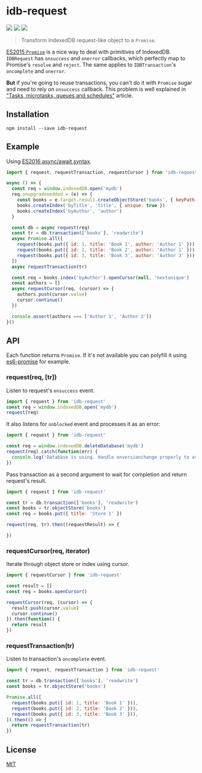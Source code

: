 # idb-request

[![](https://img.shields.io/npm/v/idb-request.svg)](https://npmjs.org/package/idb-request)
[![](https://img.shields.io/travis/treojs/idb-request.svg)](https://travis-ci.org/treojs/idb-request)
[![](http://img.shields.io/npm/dm/idb-request.svg)](https://npmjs.org/package/idb-request)

> Transform IndexedDB request-like object to a `Promise`.

[ES2015 `Promise`](https://developer.mozilla.org/en/docs/Web/JavaScript/Reference/Global_Objects/Promise) is a nice way to deal with primitives of IndexedDB. `IDBRequest` has `onsuccess` and `onerror` callbacks, which perfectly map to Promise's `resolve` and `reject`. The same applies to `IDBTransaction`'s `oncomplete` and `onerror`.

**But** if you're going to reuse transactions, you can't do it with `Promise` sugar and need to rely on `onsuccess` callback. This problem is well explained in ["Tasks, microtasks, queues and schedules"](https://jakearchibald.com/2015/tasks-microtasks-queues-and-schedules/) article.

## Installation

    npm install --save idb-request

## Example

Using [ES2016 async/await syntax](http://tc39.github.io/ecmascript-asyncawait/).

```js
import { request, requestTransaction, requestCursor } from 'idb-request'

async () => {  
  const req = window.indexedDB.open('mydb')
  req.onupgradenedded = (e) => {
    const books = e.target.result.createObjectStore('books', { keyPath: 'id' })
    books.createIndex('byTitle', 'title', { unique: true })
    books.createIndex('byAuthor', 'author')
  }

  const db = async request(req)
  const tr = db.transaction(['books'], 'readwrite')
  async Promise.all([
    request(books.put({ id: 1, title: 'Book 1', author: 'Author 1' })),
    request(books.put({ id: 2, title: 'Book 2', author: 'Author 1' })),
    request(books.put({ id: 3, title: 'Book 3', author: 'Author 3' })),
  ])
  async requestTransaction(tr)

  const req = books.index('byAuthor').openCursor(null, 'nextunique')
  const authors = []
  async requestCursor(req, (cursor) => {
    authors.push(cursor.value)
    cursor.continue()
  })

  console.assert(authors === ['Author 1', 'Author 2'])
}()
```

## API

Each function returns `Promise`.
If it's not available you can polyfill it using [es6-promise](https://github.com/jakearchibald/es6-promise) for example.

### request(req, [tr])

Listen to request's `onsuccess` event.

```js
import { request } from 'idb-request'
const req = window.indexedDB.open('mydb')
request(req)
```

It also listens for `onblocked` event and processes it as an error:

```js
import { request } from 'idb-request'

const req = window.indexedDB.deleteDatabase('mydb')
request(req).catch(function(err) {
  console.log('Database is using. Handle onversionchange properly to avoid blocks.')
})
```

Pass transaction as a second argument to wait for completion and return request's result.

```js
import { request } from 'idb-request'

const tr = db.transaction(['books'], 'readwrite')
const books = tr.objectStore('books')
const req = books.put({ title: 'Store 1' })

request(req, tr).then((requestResult) => {

})
```

### requestCursor(req, iterator)

Iterate through object store or index using cursor.

```js
import { requestCursor } from 'idb-request'

const result = []
const req = books.openCursor()

requestCursor(req, (cursor) => {
  result.push(cursor.value)
  cursor.continue()
}).then(function() {
  return result
})
```

### requestTransaction(tr)

Listen to transaction's `oncomplete` event.

```js
import { request, requestTransaction } from 'idb-request'

const tr = db.transaction(['books'], 'readwrite')
const books = tr.objectStore('books')

Promise.all([
  request(books.put({ id: 1, title: 'Book 1' })),
  request(books.put({ id: 2, title: 'Book 2' })),
  request(books.put({ id: 3, title: 'Book 3' })),
]).then(() => {
  return requestTransaction(tr)
})
```

## License

[MIT](./LICENSE)
